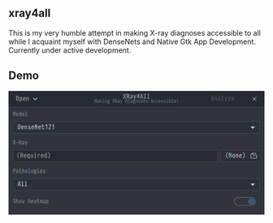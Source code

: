 ## xray4all

This is my very humble attempt in making X-ray diagnoses accessible to all while I acquaint myself with DenseNets and Native Gtk App Development. Currently under active development.

## Demo

<p align="center">
  <img src="demo.png">
</p>

